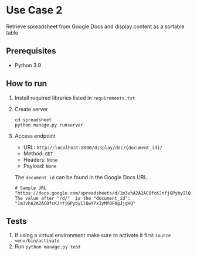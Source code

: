 # Use Case 2

Retrieve spreadsheet from Google Docs and display content as a sortable table

## Prerequisites

- Python 3.9

## How to run

1. Install required libraries listed in `requirements.txt`
2. Create server 
   ```
   cd spreadsheet
   python manage.py runserver
   ```

3. Access endpoint <br>
    * URL: `http://localhost:8000/display/doc/{document_id}/`  
    * Method: `GET`
    * Headers: `None`
    * Payload: `None`

    The `document_id` can be found in the Google Docs URL. 
    ```
    # Sample URL
    "https://docs.google.com/spreadsheets/d/1m3vhA2A2ACOfcKJnfjGPybyIlQwYPxIyMf0F0gJjgHQ"
    The value after "/d/"  is the "document_id": "1m3vhA2A2ACOfcKJnfjGPybyIlQwYPxIyMf0F0gJjgHQ"
    ``` 


## Tests

1. If using a virtual environment make sure to activate it first `source venv/bin/activate`
2. Run `python manage.py test`
